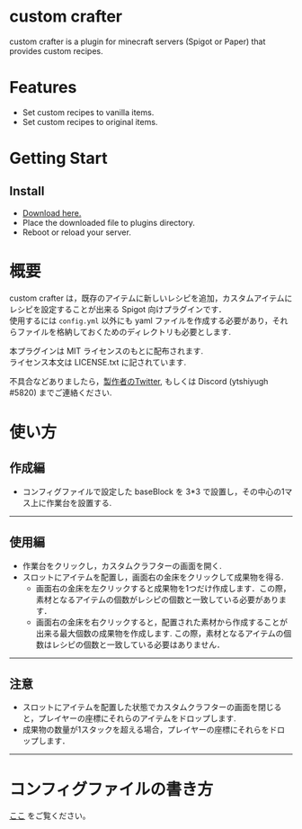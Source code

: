 # custom crafter  
custom crafter is a plugin for minecraft servers (Spigot or Paper) that provides custom recipes.  

# Features
- Set custom recipes to vanilla items.
- Set custom recipes to original items.

# Getting Start
## Install
- [Download here.](https://github.com/Sakaki-Aruka/custom-crafter/releases/latest)
 - Place the downloaded file to plugins directory.
 - Reboot or reload your server.

# 概要
custom crafter は，既存のアイテムに新しいレシピを追加，カスタムアイテムにレシピを設定することが出来る Spigot 向けプラグインです．  
使用するには `config.yml` 以外にも yaml ファイルを作成する必要があり，それらファイルを格納しておくためのディレクトリも必要とします.  

本プラグインは MIT ライセンスのもとに配布されます.  
ライセンス本文は LICENSE.txt に記されています.  

不具合などありましたら，[製作者のTwitter](https://twitter.com/yt0f1), もしくは Discord (ytshiyugh #5820) までご連絡ください.  


# 使い方
## 作成編
- コンフィグファイルで設定した baseBlock を 3*3 で設置し，その中心の1マス上に作業台を設置する.
---
## 使用編
- 作業台をクリックし，カスタムクラフターの画面を開く.  
- スロットにアイテムを配置し，画面右の金床をクリックして成果物を得る.
  - 画面右の金床を左クリックすると成果物を1つだけ作成します．この際，素材となるアイテムの個数がレシピの個数と一致している必要があります．
  - 画面右の金床を右クリックすると，配置された素材から作成することが出来る最大個数の成果物を作成します. この際，素材となるアイテムの個数はレシピの個数と一致している必要はありません．
---

## 注意
- スロットにアイテムを配置した状態でカスタムクラフターの画面を閉じると，プレイヤーの座標にそれらのアイテムをドロップします.  
- 成果物の数量が1スタックを超える場合，プレイヤーの座標にそれらをドロップします．
---

# コンフィグファイルの書き方
[ここ](https://github.com/Sakaki-Aruka/custom-crafter-config/blob/master/config_description.md) をご覧ください。
